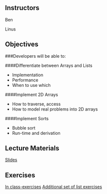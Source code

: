 ## Instructors
Ben

Linus

## Objectives
###Developers will be able to:

####Differentiate between Arrays and Lists
* Implementation
* Performance
* When to use which

####Implement 2D Arrays
* How to traverse, access
* How to model real problems into 2D arrays

####Implement Sorts
* Bubble sort
* Run-time and derivation

## Lecture Materials
[Slides](https://docs.google.com/presentation/d/11Od_cMLPe30TKjDNKJOWXQwnOnLJDN7yimQRhq9ih78/edit#slide=id.p)

## Exercises
[In class-exercises](https://docs.google.com/document/d/1tjgVxbxyEwGFNjpy9ygethPuy4I1OdmKNwPU8v4HYuU/edit)
[Additional set of list exercises](https://github.com/accesscode-2-2/unit-4/blob/master/exercises/lists.md)
